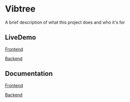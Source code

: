 
# Vibtree

A brief description of what this project does and who it's for


## LiveDemo

[Frontend](https://vibtreetask.netlify.app/)

[Backend](https://vibtree.onrender.com/)


## Documentation

[Frontend](http://0x0.st/Hj2X.pdf)

[Backend](https://documenter.getpostman.com/view/27531439/2s946eBEH6)



